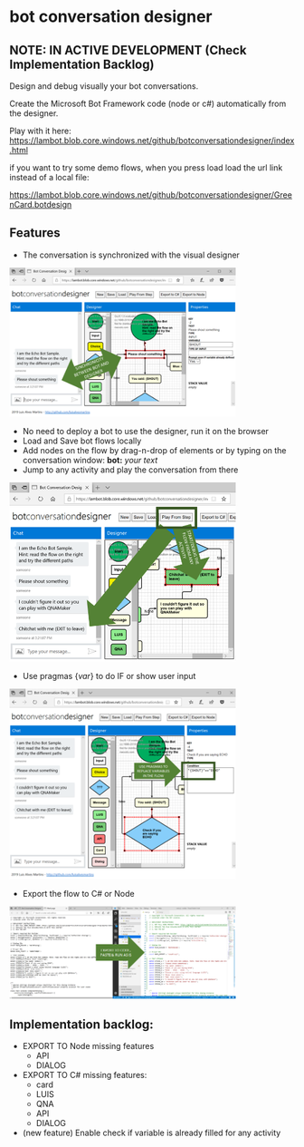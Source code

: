 # bot conversation designer

## NOTE: IN ACTIVE DEVELOPMENT (Check Implementation Backlog)

Design and debug visually your bot conversations.

Create the Microsoft Bot Framework code (node or c#) automatically from the designer.

Play with it here: https://lambot.blob.core.windows.net/github/botconversationdesigner/index.html

if you want to try some demo flows, when you press load load the url link instead of a local file: 

https://lambot.blob.core.windows.net/github/botconversationdesigner/GreenCard.botdesign 

## Features
- The conversation is synchronized with the visual designer 

<img src="images/image1.png" alt="Synchronicity" width="400px"/>

- No need to deploy a bot to use the designer, run it on the browser
- Load and Save bot flows locally
- Add nodes on the flow by drag-n-drop of elements or by typing on the conversation window: **bot:** _your text_
- Jump to any activity and play the conversation from there

<img src="images/image2.png" alt="Debug" width="400px"/>

- Use pragmas {_var_} to do IF or show user input 

<img src="images/image3.png" alt="Pragmas" width="400px"/>

- Export the flow to C# or Node 

<img src="images/image4.png" alt="Export" width="400px"/>

## Implementation backlog:
- EXPORT TO Node missing features
    - API
    - DIALOG
- EXPORT TO C# missing features: 
    - card
    - LUIS
    - QNA
    - API
    - DIALOG
- (new feature) Enable check if variable is already filled for any activity